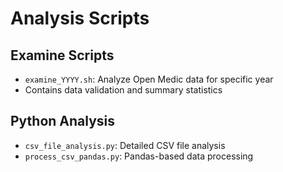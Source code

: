 # Analysis Scripts

## Examine Scripts
- `examine_YYYY.sh`: Analyze Open Medic data for specific year
- Contains data validation and summary statistics

## Python Analysis
- `csv_file_analysis.py`: Detailed CSV file analysis
- `process_csv_pandas.py`: Pandas-based data processing
